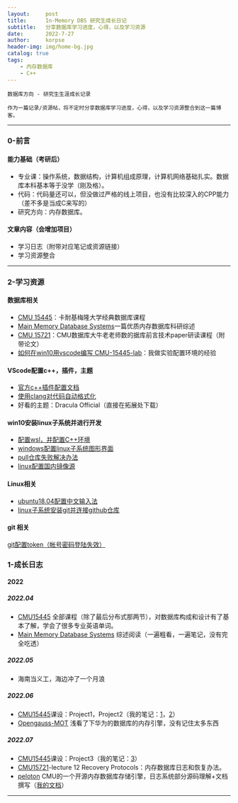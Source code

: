 ```yaml
---
layout:     post
title:      In-Memory DBS 研究生成长日记
subtitle:   分享数据库学习进度，心得，以及学习资源
date:       2022-7-27
author:     korpse
header-img: img/home-bg.jpg
catalog: true
tags:
    - 内存数据库
    - C++
---
```


`数据库方向 - 研究生生涯成长记录`

`作为一篇记录/资源帖，将不定时分享数据库学习进度，心得，以及学习资源整合到这一篇博客。`

---


### 0-前言

#### 能力基础（考研后）

* 专业课：操作系统，数据结构，计算机组成原理，计算机网络基础扎实。数据库本科基本等于没学（刚及格）。
* 代码：代码量还可以，但没做过严格的线上项目，也没有比较深入的CPP能力（差不多是当成C来写的）
* 研究方向：内存数据库。

#### 文章内容（会增加项目）
* 学习日志（附带对应笔记或资源链接）
* 学习资源整合
---
### 2-学习资源
#### 数据库相关
* [CMU 15445](https://15445.courses.cs.cmu.edu/fall2021/)：卡耐基梅隆大学经典数据库课程
* [Main Memory Database Systems](https://download.csdn.net/download/Kprogram/85207367)一篇优质内存数据库科研综述
* [CMU 15721](https://15721.courses.cs.cmu.edu/spring2020/)：CMU数据库大牛老老师数的据库前言技术paper研读课程（附带论文）
* [如何在win10用vscode编写 CMU-15445-lab](https://blog.csdn.net/Kprogram/article/details/124375883)：我做实验配置环境的经验
#### VScode配置c++，插件，主题
* [官方c++插件配置文档](https://code.visualstudio.com/docs/cpp/config-mingw)
* [使用clang对代码自动格式化](https://www.dynamsoft.com/codepool/vscode-format-c-code-windows-linux.html)
* 好看的主题：Dracula Official（直接在拓展处下载）
#### win10安装linux子系统并进行开发
* [配置wsl，并配置C++环境](https://blog.csdn.net/qq_38113006/article/details/105521423)
* [windows配置linux子系统图形界面](https://www.cnblogs.com/liangxuran/p/14274847.html)
* [pull仓库失败解决办法](https://zhuanlan.zhihu.com/p/378894743)
* [linux配置国内镜像源](https://blog.csdn.net/herocheney/article/details/123661888)
#### Linux相关
* [ubuntu18.04配置中文输入法](https://blog.csdn.net/wu10188/article/details/86540464?spm=1001.2101.3001.6650.1&utm_medium=distribute.pc_relevant.none-task-blog-2~default~CTRLIST~default-1-86540464-blog-109330101.pc_relevant_multi_platform_whitelistv1&depth_1-utm_source=distribute.pc_relevant.none-task-blog-2~default~CTRLIST~default-1-86540464-blog-109330101.pc_relevant_multi_platform_whitelistv1&utm_relevant_index=1)
* [linux子系统安装git并连接github仓库](https://blog.csdn.net/qq_41548644/article/details/109789904)

#### git 相关
[git配置token（帐号密码登陆失效）](https://blog.csdn.net/chuyouyinghe/article/details/122203309)
### 1-成长日志
#### 2022
##### 2022.04
* [CMU15445](https://15445.courses.cs.cmu.edu/fall2021/) 全部课程（除了最后分布式那两节），对数据库构成和设计有了基本了解，学会了很多专业英语单词。
* [Main Memory Database Systems](https://download.csdn.net/download/Kprogram/85207367) 综述阅读（一遍粗看，一遍笔记，没有完全吃透）
##### 2022.05
* 海南当义工，海边冲了一个月浪
##### 2022.06
* [CMU15445](https://15445.courses.cs.cmu.edu/fall2021/schedule.html)课设：Project1，Project2（我的笔记：[1](https://blog.csdn.net/Kprogram/article/details/125391714)，[2](https://blog.csdn.net/Kprogram/article/details/125429778)）
* [Opengauss-MOT](https://opengauss.org/zh/docs/2.0.0/docs/Developerguide/MOT%E4%BB%8B%E7%BB%8D.html) 浅看了下华为的数据库的内存引擎，没有记住太多东西
##### 2022.07
* [CMU15445](https://15445.courses.cs.cmu.edu/fall2021/schedule.html)课设：Project3（我的笔记：[3](https://editor.csdn.net/md/?articleId=125837906)）
* [CMU15721](https://15721.courses.cs.cmu.edu/spring2020/schedule.html)-lecture 12 Recovery Protocols：内存数据库日志和恢复办法。
* [peloton](https://github.com/vittvolt/15721-peloton) CMU的一个开源内存数据库存储引擎，日志系统部分源码理解+文档撰写（[我的文档](https://blog.csdn.net/Kprogram/article/details/125965293)）




---

